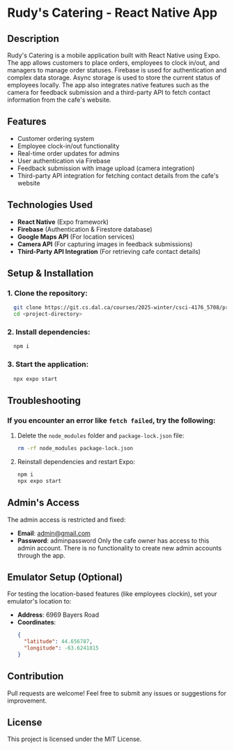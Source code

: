 # Rudy's Catering - React Native App

## Description
Rudy's Catering is a mobile application built with React Native using Expo. The app allows customers to place orders, employees to clock in/out, and managers to manage order statuses. Firebase is used for authentication and complex data storage. Async storage is used to store the current status of employees locally. The app also integrates native features such as the camera for feedback submission and a third-party API to fetch contact information from the cafe's website.

## Features
- Customer ordering system
- Employee clock-in/out functionality
- Real-time order updates for admins
- User authentication via Firebase
- Feedback submission with image upload (camera integration)
- Third-party API integration for fetching contact details from the cafe's website

## Technologies Used
- **React Native** (Expo framework)
- **Firebase** (Authentication & Firestore database)
- **Google Maps API** (For location services)
- **Camera API** (For capturing images in feedback submissions)
- **Third-Party API Integration** (For retrieving cafe contact details)

## Setup & Installation
### 1. Clone the repository:
```sh
  git clone https://git.cs.dal.ca/courses/2025-winter/csci-4176_5708/project-milestone-3/archie.git
  cd <project-directory>
```
### 2. Install dependencies:
```sh
  npm i
```
### 3. Start the application:
```sh
  npx expo start
```

## Troubleshooting
### If you encounter an error like `fetch failed`, try the following:
1. Delete the `node_modules` folder and `package-lock.json` file:
   ```sh
   rm -rf node_modules package-lock.json
   ```
2. Reinstall dependencies and restart Expo:
   ```sh
   npm i
   npx expo start
   ```
## Admin's Access
The admin access is restricted and fixed:
- **Email**: admin@gmail.com
- **Password**: adminpassword
Only the cafe owner has access to this admin account. There is no functionality to create new admin accounts through the app.

## Emulator Setup (Optional)
For testing the location-based features (like employees clockin), set your emulator's location to:
- **Address**: 6969 Bayers Road
- **Coordinates**:
  ```json
  {
    "latitude": 44.656787,
    "longitude": -63.6241815
  }
  ```

## Contribution
Pull requests are welcome! Feel free to submit any issues or suggestions for improvement.

## License
This project is licensed under the MIT License.

